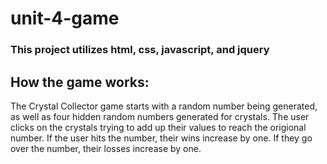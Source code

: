 # unit-4-game

### This project utilizes html, css, javascript, and jquery

## How the game works:

The Crystal Collector game starts with a random number being generated, as well as four hidden random numbers generated for crystals. The user clicks on the crystals trying to add up their values to reach the origional number.
If the user hits the number, their wins increase by one. If they go over the number, their losses increase by one. 

